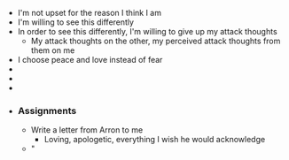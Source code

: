 - I'm not upset for the reason I think I am
- I'm willing to see this differently
- In order to see this differently, I'm willing to give up my attack thoughts
	- My attack thoughts on the other, my perceived attack thoughts from them on me
- I choose peace and love instead of fear
-
-
-
- ### Assignments
	- Write a letter from Arron to me
		- Loving, apologetic, everything I wish he would acknowledge
	- "